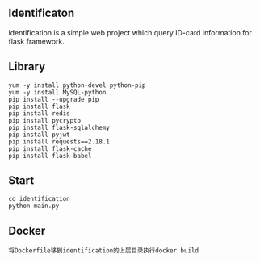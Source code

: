 ## Identificaton
identification is a simple web project which query ID-card information for flask framework.

## Library
    yum -y install python-devel python-pip
    yum -y install MySQL-python
    pip install --upgrade pip 
    pip install flask 
    pip install redis 
    pip install pycrypto 
    pip install flask-sqlalchemy 
    pip install pyjwt 
    pip install requests==2.18.1 
    pip install flask-cache
    pip install flask-babel

## Start
    cd identification
    python main.py

## Docker
    将Dockerfile移到identification的上层目录执行docker build
